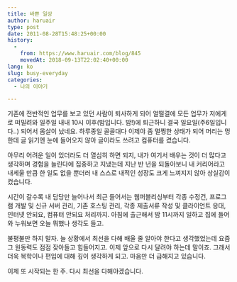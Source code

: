 ```yaml
---
title: 바쁜 일상
author: haruair
type: post
date: 2011-08-28T15:48:25+00:00
history:
  - 
    from: https://www.haruair.com/blog/845
    movedAt: 2018-09-13T22:02:40+00:00
lang: ko
slug: busy-everyday
categories:
  - 나의 이야기

---
```

기존에 전반적인 업무를 보고 있던 사람이 퇴사하게 되어 얼떨결에 모든 업무가 저에게로 떠밀려와 일주일 내내 10시 이후(밤입니다. 밤!)에 퇴근하니 결국 일요일(주6일입니다..) 되어서 몸살이 났네요. 하루종일 골골대다 이제야 좀 멀쩡한 상태가 되어 머리는 멍한데 글 읽기엔 눈에 들어오지 않아 글이라도 쓰려고 컴퓨터를 켰습니다.

아무리 어려운 일이 있더라도 더 열심히 하면 되지, 내가 여기서 배우는 것이 더 많다고 생각하며 경험을 늘린다에 집중하고 지냈는데 지난 반 년을 되돌아보니 내 커리어라고 내세울 만큼 한 일도 없을 뿐더러 내 스스로 내적인 성장도 크게 느껴지지 않아 상실감이 컸습니다.

시간이 갈수록 내 담당만 늘어나서 최근 들어서는 웹퍼블리싱부터 각종 수정건, 프로그램 개발 및 신규 서버 관리, 기존 호스팅 관리, 각종 제출서류 작성 및 클라이언트 응대, 인터넷 안되요, 컴퓨터 안되요 처리까지. 아침에 출근해서 밤 11시까지 일하고 집에 들어와 누워보면 오늘 뭐했나 생각도 들고.

불평불만 하지 말자. 늘 상황에서 최선을 다해 배울 줄 알아야 한다고 생각했었는데 요즘 그 원동력도 점점 잦아들고 힘들어지고. 이제 앞으로 다시 달려야 하는데 말이죠. 그래서 더욱 복학이나 편입에 대해 깊이 생각하게 되고. 마음만 더 급해지고 있습니다.

이제 또 시작되는 한 주. 다시 최선을 다해야겠습니다.